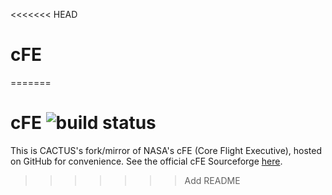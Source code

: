 <<<<<<< HEAD
# cFE
=======
# cFE ![build status](https://travis-ci.org/CACTUS-Mission/cFE.svg?branch=master)
This is CACTUS's fork/mirror of NASA's cFE (Core Flight Executive), hosted on GitHub for convenience. See the official cFE Sourceforge [here](https://sourceforge.net/projects/coreflightexec/).
>>>>>>> Add README
